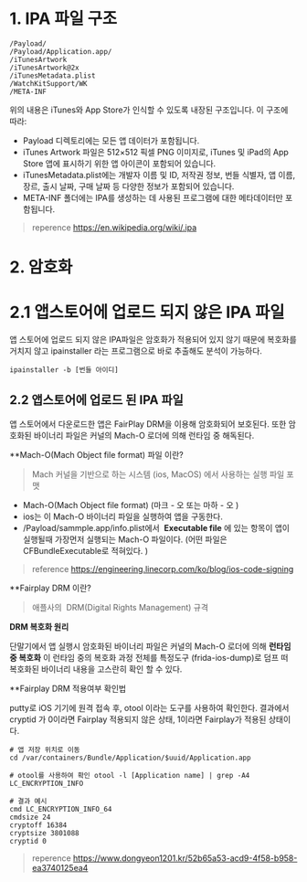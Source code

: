 
# 1. IPA 파일 구조

```
/Payload/ 
/Payload/Application.app/ 
/iTunesArtwork 
/iTunesArtwork@2x 
/iTunesMetadata.plist 
/WatchKitSupport/WK 
/META-INF
```

위의 내용은 iTunes와 App Store가 인식할 수 있도록 내장된 구조입니다. 이 구조에 따라:

- Payload 디렉토리에는 모든 앱 데이터가 포함됩니다.
- iTunes Artwork 파일은 512×512 픽셀 PNG 이미지로, iTunes 및 iPad의 App Store 앱에 표시하기 위한 앱 아이콘이 포함되어 있습니다.
- iTunesMetadata.plist에는 개발자 이름 및 ID, 저작권 정보, 번들 식별자, 앱 이름, 장르, 출시 날짜, 구매 날짜 등 다양한 정보가 포함되어 있습니다.
- META-INF 폴더에는 IPA를 생성하는 데 사용된 프로그램에 대한 메타데이터만 포함됩니다.

> reperence 
> https://en.wikipedia.org/wiki/.ipa


# 2. 암호화 

# 2.1 앱스토어에 업로드 되지 않은 IPA 파일 

앱 스토어에 업로드 되지 않은 IPA파일은 암호화가 적용되어 있지 않기 때문에 복호화를 거치지 않고 ipainstaller 라는 프로그램으로 바로 추출해도 분석이 가능하다.

```
ipainstaller -b [번들 아이디]
```

## 2.2 앱스토어에 업로드 된 IPA 파일 

앱 스토어에서 다운로드한 앱은 FairPlay DRM을 이용해 암호화되어 보호된다. 또한 암호화된 바이너리 파일은 커널의 Mach-O 로더에 의해 런타임 중 해독된다.


**Mach-O(Mach Object file format) 파일 이란? 

> Mach 커널을 기반으로 하는 시스템 (ios, MacOS) 에서 사용하는 실행 파일 포맷 

- Mach-O(Mach Object file format) (마크 - 오 또는 마하 - 오 )
- ios는 이 Mach-O 바이너리 파일을 실행하여 앱을 구동한다. 
- /Payload/sammple.app/info.plist에서  **Executable file** 에 있는 항목이 앱이 실행될때 가장먼저 실행되는 Mach-O 파일이다.  (어떤 파일은 CFBundleExecutable로 적혀있다. )


> reference 
> https://engineering.linecorp.com/ko/blog/ios-code-signing

**Fairplay DRM 이란? 

> 애플사의  DRM(Digital Rights Management) 규격



**DRM 복호화 원리**

단말기에서 앱 실행시 암호화된 바이너리 파일은 커널의 Mach-O 로더에 의해 **런타임 중 복호화**
이 런타임 중의 복호화 과정 전체를 특정도구 (frida-ios-dump)로 덤프 떠 복호화된 바이너리 내용을 고스란히 확인 할 수 있다. 


**Fairplay DRM 적용여부 확인법 

putty로 iOS 기기에 원격 접속 후, otool 이라는 도구를 사용하여 확인한다.
결과에서 cryptid 가 0이라면 Fairplay 적용되지 않은 상태, 1이라면 Fairplay가 적용된 상태이다.

```
# 앱 저장 위치로 이동
cd /var/containers/Bundle/Application/$uuid/Application.app

# otool를 사용하여 확인 otool -l [Application name] | grep -A4 LC_ENCRYPTION_INFO 

# 결과 예시
cmd LC_ENCRYPTION_INFO_64
cmdsize 24 
cryptoff 16384 
cryptsize 3801088 
cryptid 0

```


>reperence
>https://www.dongyeon1201.kr/52b65a53-acd9-4f58-b958-ea3740125ea4



